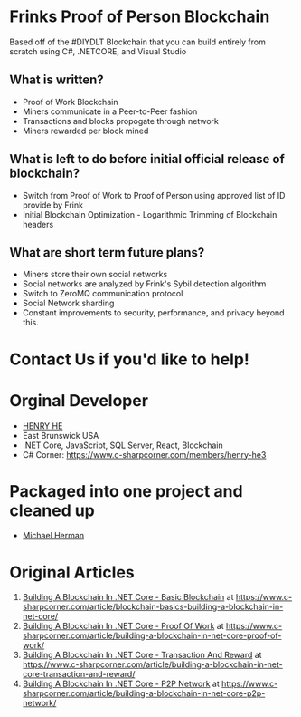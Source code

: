 # Frinks Proof of Person Blockchain
Based off of the #DIYDLT Blockchain that you can build entirely from scratch using C#, .NETCORE, and Visual Studio

## What is written?
* Proof of Work Blockchain
* Miners communicate in a Peer-to-Peer fashion 
* Transactions and blocks propogate through network
* Miners rewarded per block mined

## What is left to do before initial official release of blockchain?
* Switch from Proof of Work to Proof of Person using approved list of ID provide by Frink
* Initial Blockchain Optimization - Logarithmic Trimming of Blockchain headers

## What are short term future plans?
* Miners store their own social networks
* Social networks are analyzed by Frink's Sybil detection algorithm
* Switch to ZeroMQ communication protocol
* Social Network sharding
* Constant improvements to security, performance, and privacy beyond this.

# Contact Us if you'd like to help!

# Orginal Developer

* [HENRY HE](https://www.c-sharpcorner.com/members/henry-he3)
* East Brunswick USA
* .NET Core, JavaScript, SQL Server, React, Blockchain
* C# Corner: https://www.c-sharpcorner.com/members/henry-he3

# Packaged into one project and cleaned up
* [Michael Herman](https://github.com/mwherman2000)

# Original Articles

1. [Building A Blockchain In .NET Core - Basic Blockchain](https://www.c-sharpcorner.com/article/blockchain-basics-building-a-blockchain-in-net-core/) at https://www.c-sharpcorner.com/article/blockchain-basics-building-a-blockchain-in-net-core/ 
2. [Building A Blockchain In .NET Core - Proof Of Work](https://www.c-sharpcorner.com/article/building-a-blockchain-in-net-core-proof-of-work/) at https://www.c-sharpcorner.com/article/building-a-blockchain-in-net-core-proof-of-work/
3. [Building A Blockchain In .NET Core - Transaction And Reward](https://www.c-sharpcorner.com/article/building-a-blockchain-in-net-core-transaction-and-reward/) at https://www.c-sharpcorner.com/article/building-a-blockchain-in-net-core-transaction-and-reward/
4. [Building A Blockchain In .NET Core - P2P Network](https://www.c-sharpcorner.com/article/building-a-blockchain-in-net-core-p2p-network/) at https://www.c-sharpcorner.com/article/building-a-blockchain-in-net-core-p2p-network/

